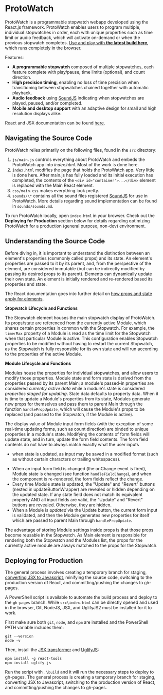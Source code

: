 ProtoWatch
==========

ProtoWatch is a programmable stopwatch webapp developed using the React.js framework. ProtoWatch enables users  to program multiple, individual stopwatches in order, each with unique properties such as time limit or audio feedback, which will activate on-demand or when the previous stopwatch completes. [Use and play with **the latest build here**](https://analytalica.github.io/ProtoWatch/build/index.html), which runs completely in the browser. 

Features:

 - **A programmable stopwatch** composed of multiple stopwatches, each feature complete with play/pause, time limits (optional), and count direction. 
 - **High precision timing,** enabling no loss of time precision when transitioning between stopwatches chained together with automatic playback.
 - **Audio feedback** using [SoundJS](http://www.createjs.com/soundjs) indicating when stopwatches are played, paused, and/or completed.
 - **Mobile and desktop support** with an adaptive design for small and high resolution displays alike.

React and JSX documentation can be found [here](http://facebook.github.io/react/docs/getting-started.html).

Navigating the Source Code
--------------------------

ProtoWatch relies primarily on the following files, found in the `src` directory:

 1. `js/main.js` controls everything about ProtoWatch and embeds the ProtoWatch app into *index.html*. Most of the work is done here.
 2. `index.html` modifies the page that holds the ProtoWatch app. Very little is done here.
 After main.js has fully loaded and its initial execution has completed, the contents of the `<div id="container">...</div>` element is replaced with the Main React element.
 3. `css/main.css` makes everything look pretty.
 4. `sounds/\*` contains all the sound files registered [SoundJS](http://www.createjs.com/soundjs) for use in ProtoWatch. 
 More details regarding sound implementation can be found in `sounds/sounds.md`.
 
To run ProtoWatch locally, open `index.html` in your browser. 
Check out the **Deploying for Production** section below for details regarding optimizing ProtoWatch
for a production (general purpose, non-dev) environment.

Understanding the Source Code
--------------------------

Before diving in, it is important to understand the distinction between an element's properties (commonly called props) and its state.
An element's properties are passed to it by its parent, and, from the perspective of the element, are considered immutable 
(but can be indirectly modified by passing its desired props to its parent). Elements can dynamically update their own state.
An element is initially rendered and re-rendered based its properties and state.

The React documentation goes into further detail on [how props and state apply for elements](https://facebook.github.io/react/docs/interactivity-and-dynamic-uis.html).

**Stopwatch Lifecycle and Functions**

The Stopwatch element houses the main stopwatch display of ProtoWatch. Its props/state are referenced from the currently active Module,
which shares certain properties in common with the Stopwatch. For example, the `timerMax` property of a Module is read as the time limit for the Stopwatch
when that particular Module is active. This configuration enables Stopwatch properties to be modified without having to restart the current Stopwatch, as
the Stopwatch is fully responsible for its own state and will run according to the properties of the active Module.

**Module Lifecycle and Functions**

Modules house the properties for individual stopwatches, and allow users to modify those properties. Module state and form state is derived from the properties passed by its parent Main;
a module's passed-in properties are considered *currently active data* while a module's state is considered *properties staged for updating*. State data defaults to property data.
When it is time to update a Module's properties from its state, Modules generate new props for themselves and pass them to parent Main through the function `handlePropUpdate`, which
will cause the Module's props to be replaced (and passed to the Stopwatch, if the Module is active).

The display value of Module input form fields (with the exception of some real-time updating forms, such as count direction) are binded to unique properties in a module's state.
Modifying the contents of form fields will update state, and in turn, update the form field contents. The form field contents do not have to always match exactly what the user inputs
- when state is updated, as input may be saved in a modified format (such as without certain characters or trailing whitespaces).

* When an input form field is changed (the onChange event is fired), Module state is changed (see function `handleFieldChange`), and when the component is re-rendered, the form fields reflect the change.
* Every time Module state is updated, the "Update" and "Revert" buttons (nested in updateButtonWrapper) are revealed or hidden depending on the updated state. If any state field does not match its equivalent property
AND all input fields are valid, the "Update" and "Revert" buttons are revealed. Otherwise, they are hidden.
* When a Module is *updated* via the Update button, the current form input is validated, and then the Module generates new properties for itself which are passed to parent Main through `handlePropUpdate`.

The advantage of storing Module settings inside props is that those props become reusable in the Stopwatch. As Main element is responsible for rendering both 
the Stopwatch and the Modules list, the props for the currently active module are always matched to the props for the Stopwatch.

Deploying for Production
--------------------------

The general process involves creating a temporary branch for staging, [converting JSX to Javascript](https://facebook.github.io/react/jsx-compiler.html), 
minifying the source code, switching to the production version of React, and committing/pushing the changes to gh-pages.

A PowerShell script is available to automate the build process and deploy to the `gh-pages` branch. 
While `src\index.html` can be directly opened and used in the browser, 
Git, NodeJS, JSX, and UglifyJS2 must be installed for it to work. 

First make sure both `git`, `node`, and `npm` are installed and the PowerShell PATH variable includes them:

    git --version
    node -v
    
Then, install the [JSX transformer](https://facebook.github.io/react/downloads.html) and [UglifyJS](https://github.com/mishoo/UglifyJS2):

    npm install -g react-tools
    npm install uglify-js

Run the script with `.\build` and it will run the necessary steps to deploy to gh-pages.
The general process is creating a temporary branch for staging, converting JSX to Javascript, switching to the production version of React, and committing/pushing the changes to gh-pages.
